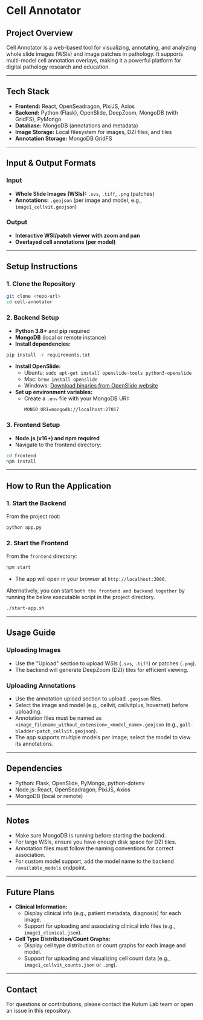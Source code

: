 # Cell Annotator

## Project Overview

Cell Annotator is a web-based tool for visualizing, annotating, and analyzing whole slide images (WSIs) and image patches in pathology. It supports multi-model cell annotation overlays, making it a powerful platform for digital pathology research and education.

---

## Tech Stack

- **Frontend:** React, OpenSeadragon, PixiJS, Axios
- **Backend:** Python (Flask), OpenSlide, DeepZoom, MongoDB (with GridFS), PyMongo
- **Database:** MongoDB (annotations and metadata)
- **Image Storage:** Local filesystem for images, DZI files, and tiles
- **Annotation Storage:** MongoDB GridFS

---

## Input & Output Formats

### Input
- **Whole Slide Images (WSIs):** `.svs`, `.tiff`, `.png` (patches)
- **Annotations:** `.geojson` (per image and model, e.g., `image1_cellvit.geojson`)

### Output
- **Interactive WSI/patch viewer with zoom and pan**
- **Overlayed cell annotations (per model)**

---

## Setup Instructions

### 1. Clone the Repository
```bash
git clone <repo-url>
cd cell-annotator
```

### 2. Backend Setup
- **Python 3.8+** and **pip** required
- **MongoDB** (local or remote instance)
- **Install dependencies:**
```bash
pip install -r requirements.txt
```
- **Install OpenSlide:**
  - Ubuntu: `sudo apt-get install openslide-tools python3-openslide`
  - Mac: `brew install openslide`
  - Windows: [Download binaries from OpenSlide website](https://openslide.org/download/)
- **Set up environment variables:**
  - Create a `.env` file with your MongoDB URI:
    ```
    MONGO_URI=mongodb://localhost:27017
    ```

### 3. Frontend Setup
- **Node.js (v16+) and npm required**
- Navigate to the frontend directory:
```bash
cd frontend
npm install
```

---

## How to Run the Application

### 1. Start the Backend
From the project root:
```bash
python app.py
```

### 2. Start the Frontend
From the `frontend` directory:
```bash
npm start
```

- The app will open in your browser at `http://localhost:3000`.

Alternatively, you can start `both the frontend and backend together` by running the below executable script in the project directory.
```bash
./start-app.sh
```

---

## Usage Guide

### Uploading Images
- Use the "Upload" section to upload WSIs (`.svs`, `.tiff`) or patches (`.png`).
- The backend will generate DeepZoom (DZI) tiles for efficient viewing.

### Uploading Annotations
- Use the annotation upload section to upload `.geojson` files.
- Select the image and model (e.g., cellvit, cellvitplus, hovernet) before uploading.
- Annotation files must be named as `<image_filename_without_extension>_<model_name>.geojson` (e.g., `gall-bladder-patch_cellvit.geojson`).
- The app supports multiple models per image; select the model to view its annotations.

---

## Dependencies

- Python: Flask, OpenSlide, PyMongo, python-dotenv
- Node.js: React, OpenSeadragon, PixiJS, Axios
- MongoDB (local or remote)

---

## Notes
- Make sure MongoDB is running before starting the backend.
- For large WSIs, ensure you have enough disk space for DZI tiles.
- Annotation files must follow the naming conventions for correct association.
- For custom model support, add the model name to the backend `/available_models` endpoint.

---

## Future Plans
- **Clinical Information:**
  - Display clinical info (e.g., patient metadata, diagnosis) for each image.
  - Support for uploading and associating clinical info files (e.g., `image1_clinical.json`).
- **Cell Type Distribution/Count Graphs:**
  - Display cell type distribution or count graphs for each image and model.
  - Support for uploading and visualizing cell count data (e.g., `image1_cellvit_counts.json` or `.png`).

---

## Contact
For questions or contributions, please contact the Kutum Lab team or open an issue in this repository.

#####
